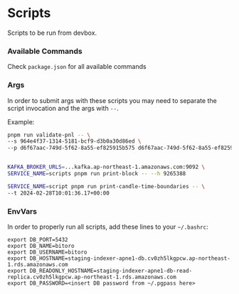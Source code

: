 # Scripts

Scripts to be run from devbox.

### Available Commands
Check `package.json` for all available commands

### Args

In order to submit args with these scripts you may need to separate the script invocation and the args with `--`.

Example:

```sh
pnpm run validate-pnl -- \
--s 964e4f37-1314-5181-bcf9-d3b0a30d86ed \
--p d6f67aac-749d-5f62-8a55-ef825915b575 d6f67aac-749d-5f62-8a55-ef825915b575


KAFKA_BROKER_URLS=...kafka.ap-northeast-1.amazonaws.com:9092 \
SERVICE_NAME=scripts pnpm run print-block -- --h 9265388

SERVICE_NAME=script pnpm run print-candle-time-boundaries -- \
--t 2024-02-28T10:01:36.17+00:00
```

### EnvVars

In order to properly run all scripts, add these lines to your `~/.bashrc`:

```
export DB_PORT=5432
export DB_NAME=bitoro
export DB_USERNAME=bitoro
export DB_HOSTNAME=staging-indexer-apne1-db.cv0zh5lkgpcw.ap-northeast-1.rds.amazonaws.com
export DB_READONLY_HOSTNAME=staging-indexer-apne1-db-read-replica.cv0zh5lkgpcw.ap-northeast-1.rds.amazonaws.com
export DB_PASSWORD=<insert DB password from ~/.pgpass here>
```
